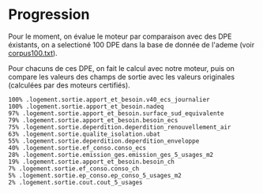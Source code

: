 # Progression

Pour le moment, on évalue le moteur par comparaison avec des DPE éxistants, on a selectioné 100 DPE dans la base de donnée de l'ademe (voir [corpus100.txt](./corpus100.txt)).

Pour chacuns de ces DPE, on fait le calcul avec notre moteur, puis on compare les valeurs des champs de sortie avec les valeurs originales (calculées par des moteurs certifiés).

```
100% .logement.sortie.apport_et_besoin.v40_ecs_journalier
100% .logement.sortie.apport_et_besoin.nadeq
97% .logement.sortie.apport_et_besoin.surface_sud_equivalente
79% .logement.sortie.apport_et_besoin.besoin_ecs
75% .logement.sortie.deperdition.deperdition_renouvellement_air
63% .logement.sortie.qualite_isolation.ubat
55% .logement.sortie.deperdition.deperdition_enveloppe
40% .logement.sortie.ef_conso.conso_ecs
28% .logement.sortie.emission_ges.emission_ges_5_usages_m2
19% .logement.sortie.apport_et_besoin.besoin_ch
7% .logement.sortie.ef_conso.conso_ch
5% .logement.sortie.ep_conso.ep_conso_5_usages_m2
2% .logement.sortie.cout.cout_5_usages
```
